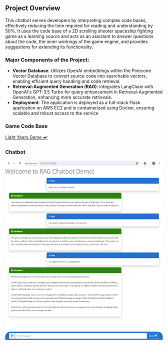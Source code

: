 ## Project Overview
This chatbot serves developers by interpreting complex code bases, effectively reducing the time required for reading and understanding by 50%. It uses the code base of a 2D scrolling shooter spaceship fighting game as a learning source and acts as an assistant to answer questions about the code, the inner workings of the game engine, and provides suggestions for extending its functionality.
### Major Components of the Project:
- **Vector Database**: Utilizes OpenAI embeddings within the Pinecone Vector Database to convert source code into searchable vectors, enabling efficient query handling and code retrieval.
- **Retrieval-Augmented Generation (RAG)**: Integrates LangChain with OpenAI's GPT-3.5 Turbo for query enhancement in Retrieval-Augmented Generation, enhancing more accurate retrievals.
- **Deployment**: The application is deployed as a full-stack Flask application on AWS EC2 and is containerized using Docker, ensuring scalable and robust access to the service
### Game Code Base
[Light Years Game 🛩️](https://github.com/TutLeeUdemy/LightYears.git)
### Chatbot
![Chatbot Demo](chatbotdemo.png)
